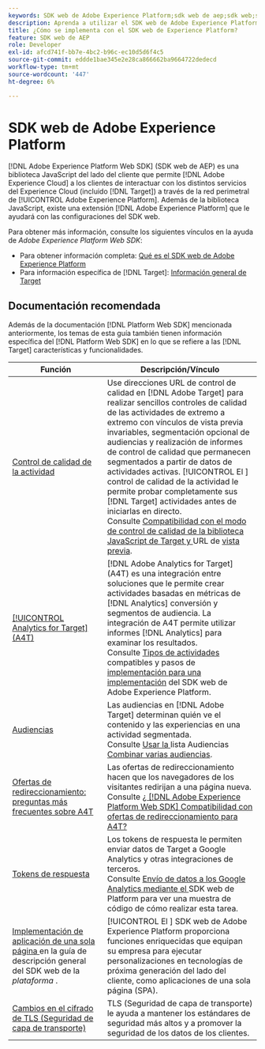 ```yaml
---
keywords: SDK web de Adobe Experience Platform;sdk web de aep;sdk web;sdk;adobe experience cloud;red perimetral de platform;red perimetral de adobe experience platform;red perimetral de aep
description: Aprenda a utilizar el SDK web de Adobe Experience Platform para interactuar con los distintos servicios de Adobe Experience Cloud a través de la red perimetral de AEP.
title: ¿Cómo se implementa con el SDK web de Experience Platform?
feature: SDK web de AEP
role: Developer
exl-id: afcd741f-bb7e-4bc2-b96c-ec10d5d6f4c5
source-git-commit: eddde1bae345e2e28ca866662ba9664722dedecd
workflow-type: tm+mt
source-wordcount: '447'
ht-degree: 6%

---
```


# SDK web de Adobe Experience Platform

[!DNL Adobe Experience Platform Web SDK] (SDK web de AEP) es una biblioteca JavaScript del lado del cliente que permite  [!DNL Adobe Experience Cloud] a los clientes de interactuar con los distintos servicios del Experience Cloud (incluido  [!DNL Target]) a través de la red perimetral de  [!UICONTROL Adobe Experience Platform]. Además de la biblioteca JavaScript, existe una extensión [!DNL Adobe Experience Platform] que le ayudará con las configuraciones del SDK web.

Para obtener más información, consulte los siguientes vínculos en la ayuda de *Adobe Experience Platform Web SDK*:

* Para obtener información completa: [Qué es el SDK web de Adobe Experience Platform](https://experienceleague.adobe.com/docs/experience-platform/edge/home.html)
* Para información específica de [!DNL Target]: [Información general de Target](https://experienceleague.adobe.com/docs/experience-platform/edge/personalization/adobe-target/target-overview.html)

## Documentación recomendada

Además de la documentación [!DNL Platform Web SDK] mencionada anteriormente, los temas de esta guía también tienen información específica del [!DNL Platform Web SDK] en lo que se refiere a las [!DNL Target] características y funcionalidades.

| Función | Descripción/Vínculo |
| --- | --- |
| [Control de calidad de la actividad](/help/c-activities/c-activity-qa/activity-qa.md) | Use direcciones URL de control de calidad en [!DNL Adobe Target] para realizar sencillos controles de calidad de las actividades de extremo a extremo con vínculos de vista previa invariables, segmentación opcional de audiencias y realización de informes de control de calidad que permanecen segmentados a partir de datos de actividades activas. [!UICONTROL El ] control de calidad de la actividad le permite probar completamente sus  [!DNL Target] actividades antes de iniciarlas en directo.<br>Consulte  [Compatibilidad con el modo de control de calidad de la biblioteca JavaScript de Target y ](/help/c-activities/c-activity-qa/activity-qa.md#compatibility) URL de  [vista previa](/help/c-activities/c-activity-qa/activity-qa.md#preview). |
| [[!UICONTROL Analytics for Target] (A4T)](/help/c-integrating-target-with-mac/a4t/a4t.md) | [!DNL Adobe Analytics for Target] (A4T) es una integración entre soluciones que le permite crear actividades basadas en métricas de  [!DNL Analytics] conversión y segmentos de audiencia. La integración de A4T permite utilizar informes [!DNL Analytics] para examinar los resultados.<br>Consulte  [Tipos de actividades ](/help/c-integrating-target-with-mac/a4t/a4t.md#section_F487896214BF4803AF78C552EF1669AA) compatibles y pasos de  [implementación para una implementación](/help/c-integrating-target-with-mac/a4t/a4timplementation.md#platform) del SDK web de Adobe Experience Platform. |
| [Audiencias](/help/c-target/target.md) | Las audiencias en [!DNL Adobe Target] determinan quién ve el contenido y las experiencias en una actividad segmentada.<br>Consulte  [Usar la ](/help/c-target/c-audiences/audiences.md#use-list) lista Audiencias  [Combinar varias audiencias](/help/c-target/combining-multiple-audiences.md). |
| [Ofertas de redireccionamiento: preguntas más frecuentes sobre A4T](/help/c-integrating-target-with-mac/a4t/r-a4t-faq/a4t-faq-redirect-offers.md) | Las ofertas de redireccionamiento hacen que los navegadores de los visitantes redirijan a una página nueva.<br>Consulte  [¿ [!DNL Adobe Experience Platform Web SDK] Compatibilidad con ofertas de redireccionamiento para A4T?](/help/c-integrating-target-with-mac/a4t/r-a4t-faq/a4t-faq-redirect-offers.md#platform) |
| [Tokens de respuesta](/help/administrating-target/response-tokens.md) | Los tokens de respuesta le permiten enviar datos de Target a Google Analytics y otras integraciones de terceros.<br>Consulte  [Envío de datos a los Google Analytics mediante el ](/help/administrating-target/response-tokens.md#platform-web-sdk) SDK web de Platform para ver una muestra de código de cómo realizar esta tarea. |
| [Implementación de aplicación de una sola página ](https://experienceleague.adobe.com/docs/experience-platform/edge/personalization/adobe-target/spa-implementation.html?lang=en) en la guía de descripción general del SDK web de la  *plataforma* . | [!UICONTROL El ] SDK web de Adobe Experience Platform proporciona funciones enriquecidas que equipan su empresa para ejecutar personalizaciones en tecnologías de próxima generación del lado del cliente, como aplicaciones de una sola página (SPA). |
| [Cambios en el cifrado de TLS (Seguridad de capa de transporte)](/help/c-implementing-target/c-considerations-before-you-implement-target/tls-transport-layer-security-encryption.md) | TLS (Seguridad de capa de transporte) le ayuda a mantener los estándares de seguridad más altos y a promover la seguridad de los datos de los clientes. |
